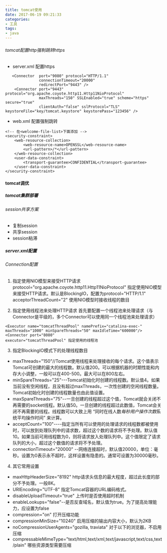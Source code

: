 ```yaml
---
title: tomcat使用
date: 2017-06-19 09:21:33
categories: 
- 工具
tags:
- java
---
```


###### tomcat配置http强制跳转https

- server.xml 配置https
```
   <Connector  port="9080" protocol="HTTP/1.1"
               connectionTimeout="20000"
               redirectPort="9443" />
    <Connector port="9443" protocol="org.apache.coyote.http11.Http11NioProtocol"
               maxThreads="150" SSLEnabled="true" scheme="https" secure="true"
               clientAuth="false" sslProtocol="TLS" keystoreFile="key/tomcat.keystore" keystorePass="123456" />
```

- web.xml 配置强制跳转
```
<!-- 在<welcome-file-list>下面添加 -->
<security-constraint>
    <web-resource-collection>
        <web-resource-name>OPENSSL</web-resource-name>
        <url-pattern>/*</url-pattern>
    </web-resource-collection>
    <user-data-constraint>
        <transport-guarantee>CONFIDENTIAL</transport-guarantee>
    </user-data-constraint>
</security-constraint>
```

#### tomcat调优

##### tomcat集群部署

###### session共享方案

- 复制session
- 共享session
- session粘滞

##### server.xml配置

###### Connection配置
1. 指定使用NIO模型来接受HTTP请求 
protocol="org.apache.coyote.http11.Http11NioProtocol" 指定使用NIO模型来接受HTTP请求。默认是BlockingIO，配置为protocol="HTTP/1.1" 
acceptorThreadCount="2"	使用NIO模型时接收线程的数目 

2. 指定使用线程池来处理HTTP请求 
首先要配置一个线程池来处理请求（与Connector是平级的，多个Connector可以使用同一个线程池来处理请求）
``` 
<Executor name="tomcatThreadPool" namePrefix="catalina-exec-" 
maxThreads="1000" minSpareThreads="50" maxIdleTime="600000"/> 
<Connector port="8080"	
executor="tomcatThreadPool"	指定使用的线程池 
```

3. 指定BlockingIO模式下的处理线程数目 
- maxThreads="150"//Tomcat使用线程来处理接收的每个请求。这个值表示Tomcat可创建的最大的线程数。默认值200。可以根据机器的时期性能和内存大小调整，一般可以在400-500。最大可以在800左右。 
- minSpareThreads="25"---Tomcat初始化时创建的线程数。默认值4。如果当前没有空闲线程，且没有超过maxThreads，一次性创建的空闲线程数量。Tomcat初始化时创建的线程数量也由此值设置。 
- maxSpareThreads="75"--一旦创建的线程超过这个值，Tomcat就会关闭不再需要的socket线程。默认值50。一旦创建的线程超过此数值，Tomcat会关闭不再需要的线程。线程数可以大致上用 “同时在线人数*每秒用户操作次数*系统平均操作时间” 来计算。 
- acceptCount="100"----指定当所有可以使用的处理请求的线程数都被使用时，可以放到处理队列中的请求数，超过这个数的请求将不予处理。默认值10。如果当前可用线程数为0，则将请求放入处理队列中。这个值限定了请求队列的大小，超过这个数值的请求将不予处理。 
- connectionTimeout="20000" --网络连接超时，默认值20000，单位：毫秒。设置为0表示永不超时，这样设置有隐患的。通常可设置为30000毫秒。 

4. 其它常用设置 
- maxHttpHeaderSize="8192"	http请求头信息的最大程度，超过此长度的部分不予处理。一般8K。 
- URIEncoding="UTF-8"	指定Tomcat容器的URL编码格式。 
- disableUploadTimeout="true"	上传时是否使用超时机制 
- enableLookups="false"--是否反查域名，默认值为true。为了提高处理能力，应设置为false 
- compression="on"   打开压缩功能 
- compressionMinSize="10240"	启用压缩的输出内容大小，默认为2KB 
- noCompressionUserAgents="gozilla, traviata"   对于以下的浏览器，不启用压缩 
- compressableMimeType="text/html,text/xml,text/javascript,text/css,text/plain" 哪些资源类型需要压缩 